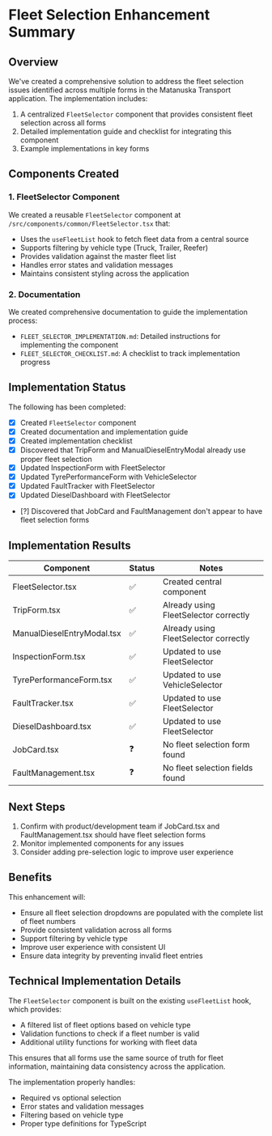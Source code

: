 # Fleet Selection Enhancement Summary

## Overview

We've created a comprehensive solution to address the fleet selection issues identified across multiple forms in the Matanuska Transport application. The implementation includes:

1. A centralized `FleetSelector` component that provides consistent fleet selection across all forms
2. Detailed implementation guide and checklist for integrating this component
3. Example implementations in key forms

## Components Created

### 1. FleetSelector Component

We created a reusable `FleetSelector` component at `/src/components/common/FleetSelector.tsx` that:
- Uses the `useFleetList` hook to fetch fleet data from a central source
- Supports filtering by vehicle type (Truck, Trailer, Reefer)
- Provides validation against the master fleet list
- Handles error states and validation messages
- Maintains consistent styling across the application

### 2. Documentation

We created comprehensive documentation to guide the implementation process:
- `FLEET_SELECTOR_IMPLEMENTATION.md`: Detailed instructions for implementing the component
- `FLEET_SELECTOR_CHECKLIST.md`: A checklist to track implementation progress

## Implementation Status

The following has been completed:
- [x] Created `FleetSelector` component
- [x] Created documentation and implementation guide
- [x] Created implementation checklist
- [x] Discovered that TripForm and ManualDieselEntryModal already use proper fleet selection
- [x] Updated InspectionForm with FleetSelector
- [x] Updated TyrePerformanceForm with VehicleSelector
- [x] Updated FaultTracker with FleetSelector
- [x] Updated DieselDashboard with FleetSelector
- [?] Discovered that JobCard and FaultManagement don't appear to have fleet selection forms

## Implementation Results

| Component | Status | Notes |
|-----------|--------|-------|
| FleetSelector.tsx | ✅ | Created central component |
| TripForm.tsx | ✅ | Already using FleetSelector correctly |
| ManualDieselEntryModal.tsx | ✅ | Already using FleetSelector correctly |
| InspectionForm.tsx | ✅ | Updated to use FleetSelector |
| TyrePerformanceForm.tsx | ✅ | Updated to use VehicleSelector |
| FaultTracker.tsx | ✅ | Updated to use FleetSelector |
| DieselDashboard.tsx | ✅ | Updated to use FleetSelector |
| JobCard.tsx | ❓ | No fleet selection form found |
| FaultManagement.tsx | ❓ | No fleet selection fields found |

## Next Steps

1. Confirm with product/development team if JobCard.tsx and FaultManagement.tsx should have fleet selection forms
2. Monitor implemented components for any issues
3. Consider adding pre-selection logic to improve user experience

## Benefits

This enhancement will:
- Ensure all fleet selection dropdowns are populated with the complete list of fleet numbers
- Provide consistent validation across all forms
- Support filtering by vehicle type
- Improve user experience with consistent UI
- Ensure data integrity by preventing invalid fleet entries

## Technical Implementation Details

The `FleetSelector` component is built on the existing `useFleetList` hook, which provides:
- A filtered list of fleet options based on vehicle type
- Validation functions to check if a fleet number is valid
- Additional utility functions for working with fleet data

This ensures that all forms use the same source of truth for fleet information, maintaining data consistency across the application.

The implementation properly handles:
- Required vs optional selection
- Error states and validation messages
- Filtering based on vehicle type
- Proper type definitions for TypeScript
